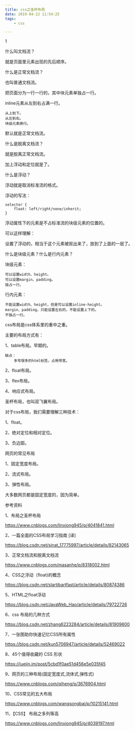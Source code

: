 ```yaml
---
title: css之圣杯布局
date: 2019-04-22 11:54:25
tags:
	- css

---
```




1

什么叫文档流？

就是页面里元素出现的先后顺序。



什么是正常文档流？

也叫普通文档流。

把页面分为一行一行的，其中块元素单独占一行。

inline元素从左到右占满一行。

```
从上到下。
从左到右。
块级元素换行。
```



默认就是正常文档流。



什么是脱离文档流？

就是脱离正常文档流。

加上浮动和定位就是了。



什么是浮动？

浮动就是取消标准流的格式。

浮动的写法：

```
selector {
    float: left/right/none/inherit;
}
```

浮动属性下的元素是不占标准流的块级元素的位置的。

可以这样理解：

设置了浮动的，相当于这个元素被抠出来了，放到了上面的一层了。



什么是块级元素？什么是行内元素？

块级元素：

```
可以设置width、height。
可以设置margin、padding。
独占一行。
```

行内元素：

```
不能设置width、height，但是可以设置inline-height。
margin、padding，只能设置左右的，不能设置上下的。
不独占一行。
```



css布局是css体系里的重中之重。

主要的布局方式有：

1、table布局。早期的。

```
缺点：
	多写很多的html标签。占用带宽。
```



2、float布局。

3、flex布局。

4、响应式布局。





圣杯布局，也叫双飞翼布局。

对于css布局，我们需要理解三种技术：

1、float。

2、绝对定位和相对定位。

3、负边距。



网页的常见布局

1、固定宽度布局。

2、流式布局。

3、弹性布局。



大多数网页都是固定宽度的，因为简单。



参考资料

1、布局之圣杯布局

https://www.cnblogs.com/linxiong945/p/4041841.html

2、一篇全面的CSS布局学习指南 [译]

https://blog.csdn.net/sinat_17775997/article/details/82143065

3、正常文档流和脱离文档流

https://www.cnblogs.com/masanhe/p/8318002.html

4、CSS之浮动（float)的概念

https://blog.csdn.net/slartibartfast/article/details/80874386

5、HTML之float浮动

https://blog.csdn.net/JavaWeb_Hao/article/details/79722726

6、css 布局的几种方式

https://blog.csdn.net/zhang6223284/article/details/81909600

7、一张图助你快速记忆CSS所有属性

https://blog.csdn.net/kun5706947/article/details/52469022

8、45个值得收藏的 CSS 形状

https://juejin.im/post/5cbd1f0ae51d456e5e035f45

9、网页的三种布局(固定宽度式,流体式,弹性式)

https://www.cnblogs.com/qiheng/p/3676904.html

10、CSS常见的五大布局

https://www.cnblogs.com/wangsongbai/p/10215141.html

11、【CSS】 布局之多列等高

https://www.cnblogs.com/linxiong945/p/4039197.html